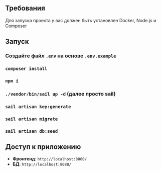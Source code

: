
## Требования
Для запуска проекта у вас должен быть установлен Docker, Node.js и Composer

## Запуск

### Создайте файл `.env` на основе `.env.example`
### `composer install`
### `npm i`
### `./vendor/bin/sail up -d` (далее просто sail)
### `sail artisan key:generate`
### `sail artisan migrate`
### `sail artisan db:seed`

## Доступ к приложению

* **Фронтенд**: `http://localhost:8000/`
* **БД**: `http://localhost:8080/`
